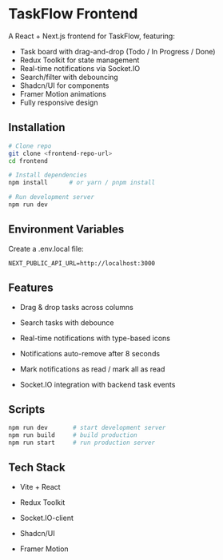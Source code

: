 # TaskFlow Frontend

A React + Next.js frontend for TaskFlow, featuring:

- Task board with drag-and-drop (Todo / In Progress / Done)
- Redux Toolkit for state management
- Real-time notifications via Socket.IO
- Search/filter with debouncing
- Shadcn/UI for components
- Framer Motion animations
- Fully responsive design

## Installation

```bash
# Clone repo
git clone <frontend-repo-url>
cd frontend

# Install dependencies
npm install      # or yarn / pnpm install

# Run development server
npm run dev
```

## Environment Variables

Create a .env.local file:

```env
NEXT_PUBLIC_API_URL=http://localhost:3000
```

## Features

- Drag & drop tasks across columns

- Search tasks with debounce

- Real-time notifications with type-based icons

- Notifications auto-remove after 8 seconds

- Mark notifications as read / mark all as read

- Socket.IO integration with backend task events

## Scripts

```bash
npm run dev       # start development server
npm run build     # build production
npm run start     # run production server
```

## Tech Stack

- Vite + React

- Redux Toolkit

- Socket.IO-client

- Shadcn/UI

- Framer Motion
